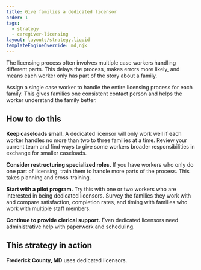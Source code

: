 ```yaml
---
title: Give families a dedicated licensor
order: 1
tags:
  - strategy
  - caregiver-licensing
layout: layouts/strategy.liquid
templateEngineOverride: md,njk
---
```


The licensing process often involves multiple case workers handling different parts. This delays the process, makes errors more likely, and means each worker only has part of the story about a family.

Assign a single case worker to handle the entire licensing process for each family. This gives families one consistent contact person and helps the worker understand the family better.

## How to do this

**Keep caseloads small.** A dedicated licensor will only work well if each worker handles no more than two to three families at a time. Review your current team and find ways to give some workers broader responsibilities in exchange for smaller caseloads.

**Consider restructuring specialized roles.** If you have workers who only do one part of licensing, train them to handle more parts of the process. This takes planning and cross-training.

**Start with a pilot program.** Try this with one or two workers who are interested in being dedicated licensors. Survey the families they work with and compare satisfaction, completion rates, and timing with families who work with multiple staff members.

**Continue to provide clerical support.** Even dedicated licensors need administrative help with paperwork and scheduling.

## This strategy in action

**Frederick County, MD** uses dedicated licensors.  